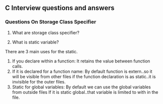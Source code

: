 ## C Interview questions and answers

 
### Questions On Storage Class Specifier

1. What are storage class specifier?

2. What is static variable?

There are 3 main uses for the static.

 1. If you declare within a function: It retains the value between function calls.
 2. If it is declared for a function name: By default function is extern..so it will be visible from other files if the function declaration is as static..it is invisible for the outer files.
 3. Static for global variables: By default we can use the global variables from outside files If it is static global..that variable is limited to with in the file.

